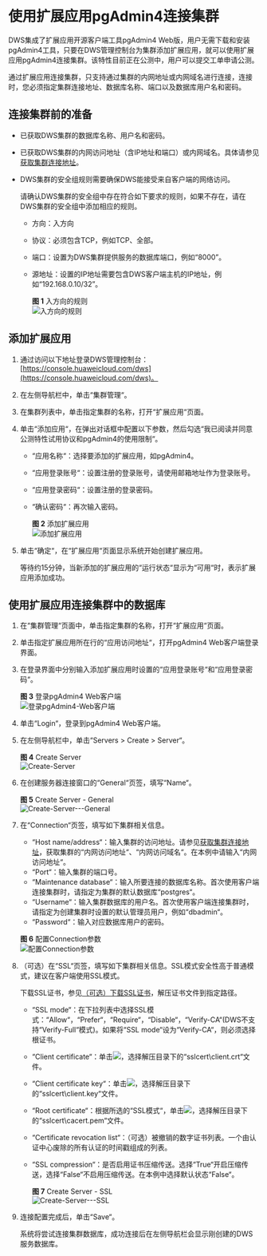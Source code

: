 # 使用扩展应用pgAdmin4连接集群<a name="dws_01_0098"></a>

DWS集成了扩展应用开源客户端工具pgAdmin4 Web版，用户无需下载和安装pgAdmin4工具，只要在DWS管理控制台为集群添加扩展应用，就可以使用扩展应用pgAdmin4连接集群。该特性目前正在公测中，用户可以提交工单申请公测。

通过扩展应用连接集群，只支持通过集群的内网地址或内网域名进行连接，连接时，您必须指定集群连接地址、数据库名称、端口以及数据库用户名和密码。

## 连接集群前的准备<a name="section14823181214323"></a>

-   已获取DWS集群的数据库名称、用户名和密码。
-   已获取DWS集群的内网访问地址（含IP地址和端口）或内网域名。具体请参见[获取集群连接地址](获取集群连接地址.md)。
-   DWS集群的安全组规则需要确保DWS能接受来自客户端的网络访问。

    请确认DWS集群的安全组中存在符合如下要求的规则，如果不存在，请在DWS集群的安全组中添加相应的规则。

    -   方向：入方向
    -   协议：必须包含TCP，例如TCP、全部。
    -   端口：设置为DWS集群提供服务的数据库端口，例如“8000”。
    -   源地址：设置的IP地址需要包含DWS客户端主机的IP地址，例如“192.168.0.10/32”。

        **图 1**  入方向的规则<a name="zh-cn_topic_0106894502_fig375721424212"></a>  
        ![](figures/入方向的规则.png "入方向的规则")



## 添加扩展应用<a name="section2301124919346"></a>

1.  通过访问以下地址登录DWS管理控制台：[https://console.huaweicloud.com/dws](https://console.huaweicloud.com/dws)。
2.  在左侧导航栏中，单击“集群管理“。
3.  在集群列表中，单击指定集群的名称，打开“扩展应用“页面。
4.  单击“添加应用“，在弹出对话框中配置以下参数，然后勾选“我已阅读并同意公测特性试用协议和pgAdmin4的使用限制“。
    -   “应用名称“：选择要添加的扩展应用，如pgAdmin4。
    -   “应用登录账号“：设置注册的登录账号，请使用邮箱地址作为登录账号。
    -   “应用登录密码“：设置注册的登录密码。
    -   “确认密码“：再次输入密码。

        **图 2**  添加扩展应用<a name="dws_01_0097_fig1391813131809"></a>  
        ![](figures/添加扩展应用.png "添加扩展应用")

5.  单击“确定“，在“扩展应用“页面显示系统开始创建扩展应用。

    等待约15分钟，当新添加的扩展应用的“运行状态“显示为“可用“时，表示扩展应用添加成功。


## 使用扩展应用连接集群中的数据库<a name="section51012182387"></a>

1.  在“集群管理“页面中，单击指定集群的名称，打开“扩展应用“页面。
2.  单击指定扩展应用所在行的“应用访问地址“，打开pgAdmin4 Web客户端登录界面。
3.  在登录界面中分别输入添加扩展应用时设置的“应用登录账号“和“应用登录密码“。

    **图 3**  登录pgAdmin4 Web客户端<a name="fig1849512355276"></a>  
    ![](figures/登录pgAdmin4-Web客户端.png "登录pgAdmin4-Web客户端")

4.  单击“Login“，登录到pgAdmin4 Web客户端。
5.  在左侧导航栏中，单击“Servers \> Create \> Server“。

    **图 4**  Create Server<a name="dws_01_0090_fig4135152881614"></a>  
    ![](figures/Create-Server.png "Create-Server")

6.  在创建服务器连接窗口的“General“页签，填写“Name“。

    **图 5**  Create Server - General<a name="dws_01_0090_fig963819507256"></a>  
    ![](figures/Create-Server---General.png "Create-Server---General")

7.  在“Connection“页签，填写如下集群相关信息。

    -   “Host name/address“：输入集群的访问地址。请参见[获取集群连接地址](获取集群连接地址.md)，获取集群的“内网访问地址“、“内网访问域名“。在本例中请输入“内网访问地址“。
    -   “Port“：输入集群的端口号。
    -   “Maintenance database“：输入所要连接的数据库名称。首次使用客户端连接集群时，请指定为集群的默认数据库“postgres“。
    -   “Username“：输入集群数据库的用户名。首次使用客户端连接集群时，请指定为创建集群时设置的默认管理员用户，例如“dbadmin“。
    -   “Password“：输入对应数据库用户的密码。

    **图 6**  配置Connection参数<a name="fig10748236182815"></a>  
    ![](figures/配置Connection参数.png "配置Connection参数")

8.  （可选）在“SSL“页签，填写如下集群相关信息。SSL模式安全性高于普通模式，建议在客户端使用SSL模式。

    下载SSL证书，参见[（可选）下载SSL证书](（可选）下载SSL证书.md)，解压证书文件到指定路径。

    -   “SSL mode“：在下拉列表中选择SSL模式：“Allow“，“Prefer“，“Require“，“Disable“，“Verify-CA“\(DWS不支持“Verify-Full“模式\)。如果将“SSL mode“设为“Verify-CA“，则必须选择根证书。
    -   “Client certificate“：单击![](figures/icon_dws_pg_login_set_parm.png)，选择解压目录下的“sslcert\\client.crt“文件。
    -   “Client certificate key“：单击![](figures/icon_dws_pg_login_set_parm.png)，选择解压目录下的“sslcert\\client.key“文件。
    -   “Root certificate“：根据所选的“SSL模式“，单击![](figures/icon_dws_pg_login_set_parm.png)，选择解压目录下的“sslcert\\cacert.pem“文件。
    -   “Certificate revocation list“：（可选）被撤销的数字证书列表。一个由认证中心废除的所有认证的时间戳组成的列表。
    -   “SSL compression“：是否启用证书压缩传送。选择“True“开启压缩传送，选择“False“不启用压缩传送。在本例中选择默认状态“False“。

        **图 7**  Create Server - SSL<a name="dws_01_0090_fig42341644105716"></a>  
        ![](figures/Create-Server---SSL.png "Create-Server---SSL")

9.  连接配置完成后，单击“Save“。

    系统将尝试连接集群数据库，成功连接后在左侧导航栏会显示刚创建的DWS服务数据库。


